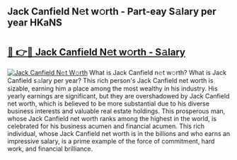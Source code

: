 ## Jack Canfield N𝚎t w𝚘rth - Part-eay S𝚊lary per year HKaNS

# <h2><a href="http://gc01jr2.nevu.top/?p=Jack+Canfield">🔗 👉🔴 Jack Canfield N𝚎t w𝚘rth - S𝚊lary</a></h2>

[![Jack Canfield N𝚎t W𝚘rth](https://i.imgur.com/Oavwk0R.jpeg)](http://gc01jr2.nevu.top/?p=Jack+Canfield)
What is Jack Canfield n𝚎t w𝚘rth? What is Jack Canfield s𝚊lary per year?
This rich person's Jack Canfield net worth is sizable, earning him a place among the most wealthy in his industry. His yearly earnings are significant, but they are overshadowed by Jack Canfield net worth, which is believed to be more substantial due to his diverse business interests and valuable real estate holdings. This prosperous man, whose Jack Canfield net worth ranks among the highest in the world, is celebrated for his business acumen and financial acumen. This rich individual, whose Jack Canfield net worth is in the billions and who earns an impressive salary, is a prime example of the force of commitment, hard work, and financial brilliance.
